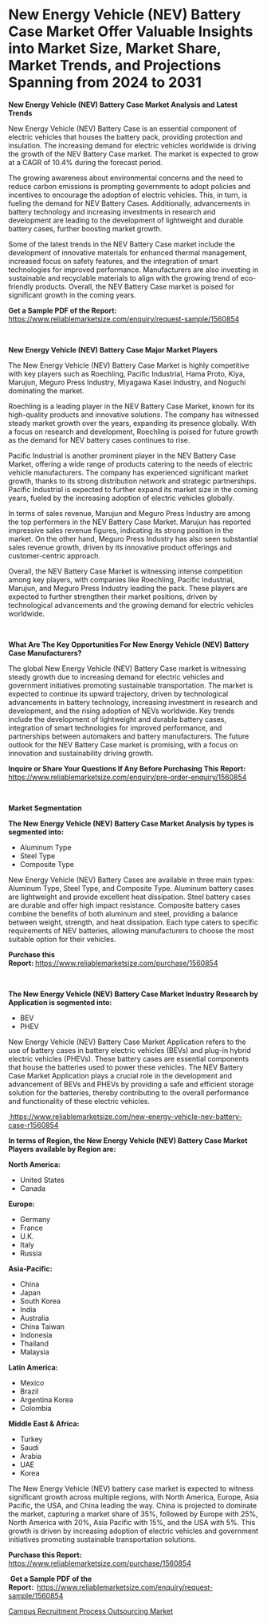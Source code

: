 <p><h1>New Energy Vehicle (NEV) Battery Case Market Offer Valuable Insights into Market Size, Market Share, Market Trends, and Projections Spanning from 2024 to 2031</h1></p><p><strong>New Energy Vehicle (NEV) Battery Case Market Analysis and Latest Trends</strong></p>
<p><p>New Energy Vehicle (NEV) Battery Case is an essential component of electric vehicles that houses the battery pack, providing protection and insulation. The increasing demand for electric vehicles worldwide is driving the growth of the NEV Battery Case market. The market is expected to grow at a CAGR of 10.4% during the forecast period.</p><p>The growing awareness about environmental concerns and the need to reduce carbon emissions is prompting governments to adopt policies and incentives to encourage the adoption of electric vehicles. This, in turn, is fueling the demand for NEV Battery Cases. Additionally, advancements in battery technology and increasing investments in research and development are leading to the development of lightweight and durable battery cases, further boosting market growth.</p><p>Some of the latest trends in the NEV Battery Case market include the development of innovative materials for enhanced thermal management, increased focus on safety features, and the integration of smart technologies for improved performance. Manufacturers are also investing in sustainable and recyclable materials to align with the growing trend of eco-friendly products. Overall, the NEV Battery Case market is poised for significant growth in the coming years.</p></p>
<p><strong>Get a Sample PDF of the Report:&nbsp;</strong> <a href="https://www.reliablemarketsize.com/enquiry/request-sample/1560854">https://www.reliablemarketsize.com/enquiry/request-sample/1560854</a></p>
<p>&nbsp;</p>
<p><strong>New Energy Vehicle (NEV) Battery Case Major Market Players</strong></p>
<p><p>The New Energy Vehicle (NEV) Battery Case Market is highly competitive with key players such as Roechling, Pacific Industrial, Hama Proto, Kiya, Marujun, Meguro Press Industry, Miyagawa Kasei Industry, and Noguchi dominating the market.</p><p>Roechling is a leading player in the NEV Battery Case Market, known for its high-quality products and innovative solutions. The company has witnessed steady market growth over the years, expanding its presence globally. With a focus on research and development, Roechling is poised for future growth as the demand for NEV battery cases continues to rise.</p><p>Pacific Industrial is another prominent player in the NEV Battery Case Market, offering a wide range of products catering to the needs of electric vehicle manufacturers. The company has experienced significant market growth, thanks to its strong distribution network and strategic partnerships. Pacific Industrial is expected to further expand its market size in the coming years, fueled by the increasing adoption of electric vehicles globally.</p><p>In terms of sales revenue, Marujun and Meguro Press Industry are among the top performers in the NEV Battery Case Market. Marujun has reported impressive sales revenue figures, indicating its strong position in the market. On the other hand, Meguro Press Industry has also seen substantial sales revenue growth, driven by its innovative product offerings and customer-centric approach.</p><p>Overall, the NEV Battery Case Market is witnessing intense competition among key players, with companies like Roechling, Pacific Industrial, Marujun, and Meguro Press Industry leading the pack. These players are expected to further strengthen their market positions, driven by technological advancements and the growing demand for electric vehicles worldwide.</p></p>
<p>&nbsp;</p>
<p><strong>What Are The Key Opportunities For New Energy Vehicle (NEV) Battery Case Manufacturers?</strong></p>
<p><p>The global New Energy Vehicle (NEV) Battery Case market is witnessing steady growth due to increasing demand for electric vehicles and government initiatives promoting sustainable transportation. The market is expected to continue its upward trajectory, driven by technological advancements in battery technology, increasing investment in research and development, and the rising adoption of NEVs worldwide. Key trends include the development of lightweight and durable battery cases, integration of smart technologies for improved performance, and partnerships between automakers and battery manufacturers. The future outlook for the NEV Battery Case market is promising, with a focus on innovation and sustainability driving growth.</p></p>
<p><strong>Inquire or Share Your Questions If Any Before Purchasing This Report:</strong> <a href="https://www.reliablemarketsize.com/enquiry/pre-order-enquiry/1560854">https://www.reliablemarketsize.com/enquiry/pre-order-enquiry/1560854</a></p>
<p>&nbsp;</p>
<p><strong>Market Segmentation</strong></p>
<p><strong>The New Energy Vehicle (NEV) Battery Case Market Analysis by types is segmented into:</strong></p>
<p><ul><li>Aluminum Type</li><li>Steel Type</li><li>Composite Type</li></ul></p>
<p><p>New Energy Vehicle (NEV) Battery Cases are available in three main types: Aluminum Type, Steel Type, and Composite Type. Aluminum battery cases are lightweight and provide excellent heat dissipation. Steel battery cases are durable and offer high impact resistance. Composite battery cases combine the benefits of both aluminum and steel, providing a balance between weight, strength, and heat dissipation. Each type caters to specific requirements of NEV batteries, allowing manufacturers to choose the most suitable option for their vehicles.</p></p>
<p><strong>Purchase this Report:&nbsp;</strong><a href="https://www.reliablemarketsize.com/purchase/1560854">https://www.reliablemarketsize.com/purchase/1560854</a></p>
<p>&nbsp;</p>
<p><strong>The New Energy Vehicle (NEV) Battery Case Market Industry Research by Application is segmented into:</strong></p>
<p><ul><li>BEV</li><li>PHEV</li></ul></p>
<p><p>New Energy Vehicle (NEV) Battery Case Market Application refers to the use of battery cases in battery electric vehicles (BEVs) and plug-in hybrid electric vehicles (PHEVs). These battery cases are essential components that house the batteries used to power these vehicles. The NEV Battery Case Market Application plays a crucial role in the development and advancement of BEVs and PHEVs by providing a safe and efficient storage solution for the batteries, thereby contributing to the overall performance and functionality of these electric vehicles.</p></p>
<p><a href="https://www.reliablemarketsize.com/new-energy-vehicle-nev-battery-case-r1560854">&nbsp;https://www.reliablemarketsize.com/new-energy-vehicle-nev-battery-case-r1560854</a></p>
<p><strong>In terms of Region, the New Energy Vehicle (NEV) Battery Case Market Players available by Region are:</strong></p>
<p>
    <p> <strong> North America: </strong>
        <ul>
            <li>United States</li>
            <li>Canada</li>
        </ul>
        </p> 
    <p> <strong> Europe: </strong>
        <ul>
            <li>Germany</li>
            <li>France</li>
            <li>U.K.</li>
            <li>Italy</li>
            <li>Russia</li>
        </ul>
        </p> 
    <p> <strong> Asia-Pacific: </strong>
        <ul>
            <li>China</li>
            <li>Japan</li>
            <li>South Korea</li>
            <li>India</li>
            <li>Australia</li>
            <li>China Taiwan</li>
            <li>Indonesia</li>
            <li>Thailand</li>
            <li>Malaysia</li>
        </ul>
        </p> 
    <p> <strong> Latin America: </strong>
        <ul>
            <li>Mexico</li>
            <li>Brazil</li>
            <li>Argentina Korea</li>
            <li>Colombia</li>
        </ul>
        </p> 
    <p> <strong> Middle East & Africa: </strong>
        <ul>
            <li>Turkey</li>
            <li>Saudi</li>
            <li>Arabia</li>
            <li>UAE</li>
            <li>Korea</li>
        </ul>
    </p>
    </p>
<p><p>The New Energy Vehicle (NEV) battery case market is expected to witness significant growth across multiple regions, with North America, Europe, Asia Pacific, the USA, and China leading the way. China is projected to dominate the market, capturing a market share of 35%, followed by Europe with 25%, North America with 20%, Asia Pacific with 15%, and the USA with 5%. This growth is driven by increasing adoption of electric vehicles and government initiatives promoting sustainable transportation solutions.</p></p>
<p><strong>Purchase this Report: </strong><a href="https://www.reliablemarketsize.com/purchase/1560854">https://www.reliablemarketsize.com/purchase/1560854</a></p>
<p>&nbsp;<strong>Get a Sample PDF of the Report:&nbsp;&nbsp;</strong><a href="https://www.reliablemarketsize.com/enquiry/request-sample/1560854">https://www.reliablemarketsize.com/enquiry/request-sample/1560854</a></p>
<p><strong></strong></p>
<p><p><a href="https://github.com/rontaybrewer02024/Market-Research-Report-List-1/blob/main/campus-recruitment-process-outsourcing-market.md">Campus Recruitment Process Outsourcing Market</a></p></p>